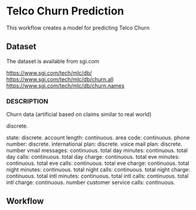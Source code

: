 # Telco Churn Prediction

This workflow creates a model for predicting Telco Churn

## Dataset

The dataset is available from sgi.com

https://www.sgi.com/tech/mlc/db/
https://www.sgi.com/tech/mlc/db/churn.all
https://www.sgi.com/tech/mlc/db/churn.names

### DESCRIPTION

Churn data (artificial based on claims similar to real world)

discrete.

state: discrete.
account length: continuous.
area code: continuous.
phone number: discrete.
international plan: discrete.
voice mail plan: discrete.
number vmail messages: continuous.
total day minutes: continuous.
total day calls: continuous.
total day charge: continuous.
total eve minutes: continuous.
total eve calls: continuous.
total eve charge: continuous.
total night minutes: continuous.
total night calls: continuous.
total night charge: continuous.
total intl minutes: continuous.
total intl calls: continuous.
total intl charge: continuous.
number customer service calls: continuous.


## Workflow


